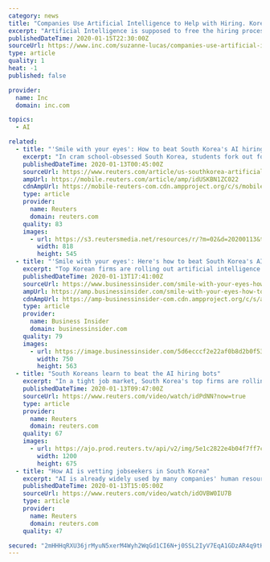 ```yaml
---
category: news
title: "Companies Use Artificial Intelligence to Help with Hiring. Korean Consultants Teach You How to Beat It"
excerpt: "Artificial Intelligence is supposed to free the hiring process from prejudices and biases. We can have a totally neutral system that evaluates candidates and selects the best possible candidate, regardless of race, gender, or any other characteristic. It sounds fantastic, but it's been an abysmal failure in that matter. Artificial intelligence ..."
publishedDateTime: 2020-01-15T22:30:00Z
sourceUrl: https://www.inc.com/suzanne-lucas/companies-use-artificial-intelligence-to-help-with-hiring-korean-consultants-teach-you-how-to-beat-it.html
type: article
quality: 1
heat: -1
published: false

provider:
  name: Inc
  domain: inc.com

topics:
  - AI

related:
  - title: "'Smile with your eyes': How to beat South Korea's AI hiring bots and land a job"
    excerpt: "In cram school-obsessed South Korea, students fork out for classes in everything from K-pop auditions to real estate deals. Now, top Korean firms are rolling out artificial intelligence in hiring - and jobseekers want to learn how to beat the bots."
    publishedDateTime: 2020-01-13T00:45:00Z
    sourceUrl: https://www.reuters.com/article/us-southkorea-artificial-intelligence-jo-idUSKBN1ZC022
    ampUrl: https://mobile.reuters.com/article/amp/idUSKBN1ZC022
    cdnAmpUrl: https://mobile-reuters-com.cdn.ampproject.org/c/s/mobile.reuters.com/article/amp/idUSKBN1ZC022
    type: article
    provider:
      name: Reuters
      domain: reuters.com
    quality: 83
    images:
      - url: https://s3.reutersmedia.net/resources/r/?m=02&d=20200113&t=2&i=1475675870&w=&fh=545px&fw=&ll=&pl=&sq=&r=LYNXMPEG0C015
        width: 818
        height: 545
  - title: "'Smile with your eyes': Here's how to beat South Korea's AI hiring bots and land a job"
    excerpt: "Top Korean firms are rolling out artificial intelligence in hiring — and jobseekers want to learn how to beat the bots."
    publishedDateTime: 2020-01-13T17:41:00Z
    sourceUrl: https://www.businessinsider.com/smile-with-your-eyes-how-to-beat-south-koreas-ai-hiring-bots-and-land-a-job-2020-1
    ampUrl: https://amp.businessinsider.com/smile-with-your-eyes-how-to-beat-south-koreas-ai-hiring-bots-and-land-a-job-2020-1
    cdnAmpUrl: https://amp-businessinsider-com.cdn.ampproject.org/c/s/amp.businessinsider.com/smile-with-your-eyes-how-to-beat-south-koreas-ai-hiring-bots-and-land-a-job-2020-1
    type: article
    provider:
      name: Business Insider
      domain: businessinsider.com
    quality: 79
    images:
      - url: https://image.businessinsider.com/5d6ecccf2e22af0b8d2b0f53?width=750&amp;format=jpeg&amp;auto=webp
        width: 750
        height: 563
  - title: "South Koreans learn to beat the AI hiring bots"
    excerpt: "In a tight job market, South Korea's top firms are rolling out artificial intelligence in hiring. That's got jobseekers turning to cram schools to learn how to beat the bots."
    publishedDateTime: 2020-01-13T09:47:00Z
    sourceUrl: https://www.reuters.com/video/watch/idPdNN?now=true
    type: article
    provider:
      name: Reuters
      domain: reuters.com
    quality: 67
    images:
      - url: https://ajo.prod.reuters.tv/api/v2/img/5e1c2822e4b04f7ff7c215e4-1578903586142?location=LANDSCAPE
        width: 1200
        height: 675
  - title: "How AI is vetting jobseekers in South Korea"
    excerpt: "AI is already widely used by many companies' human resources departments to help in selecting candidates, ranging from spotting plagiarism in resumes to checking how candidates react in certain situations."
    publishedDateTime: 2020-01-13T15:05:00Z
    sourceUrl: https://www.reuters.com/video/watch/idOVBW0IU7B
    type: article
    provider:
      name: Reuters
      domain: reuters.com
    quality: 47

secured: "2mHHHqRXU36jrMyuN5xerM4Wyh2WqGd1CI6N+j0SSL2IyV7EqA1GDzAR4q9tH336sVaU79RRs7H9CiB+2ebqy9qEZ+JXhPQIr02iC2vp3kSb9Zgxup7BqCEIj3f5BTE2kZDNuQ7ccSHOv3cB58Ac+2Pr15FMiM+Aake3ATrw5/JjO707L7SiorWFcjlJVabRA1zFNGAKRcT+uMx5BmjgwqtpNAqSzOYFYJvHKgz0paP+eiduYmKhv1mHmt8cf9ihHTXxRUaOPJMSc9q1ookOGrrIPph1VP1Z78QZqH1wFMA=;F6npMhuhsiDBVCepmkyLHw=="
---
```


